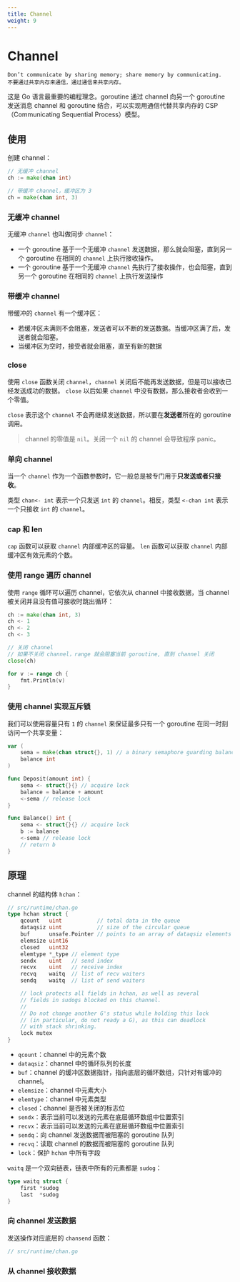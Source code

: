 ```yaml
---
title: Channel
weight: 9
---
```


# Channel

```
Don’t communicate by sharing memory; share memory by communicating.
不要通过共享内存来通信，通过通信来共享内存。
```

这是 Go 语言最重要的编程理念。goroutine 通过 channel 向另一个 goroutine 发送消息 channel 和 goroutine 结合，可以实现用通信代替共享内存的 CSP （Communicating Sequential Process）模型。

## 使用

创建 channel：

```go
// 无缓冲 channel
ch := make(chan int)

// 带缓冲 channel，缓冲区为 3
ch = make(chan int, 3)
```

### 无缓冲 channel

无缓冲 `channel` 也叫做同步 `channel`：

- 一个 goroutine 基于一个无缓冲 `channel` 发送数据，那么就会阻塞，直到另一个 goroutine 在相同的 `channel` 上执行接收操作。
- 一个 goroutine 基于一个无缓冲 `channel` 先执行了接收操作，也会阻塞，直到另一个 goroutine 在相同的 `channel` 上执行发送操作

### 带缓冲 channel

带缓冲的 `channel` 有一个缓冲区：

- 若缓冲区未满则不会阻塞，发送者可以不断的发送数据。当缓冲区满了后，发送者就会阻塞。
- 当缓冲区为空时，接受者就会阻塞，直至有新的数据

### close

使用 `close` 函数关闭 `channel`，`channel` 关闭后不能再发送数据，但是可以接收已经发送成功的数据。
`close` 以后如果 `channel` 中没有数据，那么接收者会收到一个零值。

`close` 表示这个 `channel` 不会再继续发送数据，所以要在**发送者**所在的 goroutine 调用。

> channel 的零值是 `nil`。关闭一个 `nil` 的 channel 会导致程序 panic。

### 单向 channel

当一个 `channel` 作为一个函数参数时，它一般总是被专门用于**只发送或者只接收**。

类型 `chan<- int` 表示一个只发送 `int` 的 `channel`。相反，类型 `<-chan int` 表示一个只接收 `int` 的 `channel`。

### cap 和 len

`cap` 函数可以获取 `channel` 内部缓冲区的容量。
`len` 函数可以获取 `channel` 内部缓冲区有效元素的个数。

### 使用 range 遍历 channel

使用 `range` 循环可以遍历 channel，它依次从 channel 中接收数据，当 channel 被关闭并且没有值可接收时跳出循环：

```go
ch := make(chan int, 3)
ch <- 1
ch <- 2
ch <- 3

// 关闭 channel
// 如果不关闭 channel，range 就会阻塞当前 goroutine, 直到 channel 关闭
close(ch)

for v := range ch {
    fmt.Println(v) 
}
```

### 使用 channel 实现互斥锁

我们可以使用容量只有 `1` 的 `channel` 来保证最多只有一个 goroutine 在同一时刻访问一个共享变量：

```go
var (
	sema = make(chan struct{}, 1) // a binary semaphore guarding balance 
	balance int
)

func Deposit(amount int) {
	sema <- struct{}{} // acquire lock 
	balance = balance + amount
	<-sema // release lock
}

func Balance() int {
	sema <- struct{}{} // acquire lock 
	b := balance
	<-sema // release lock 
	// return b
}
```

## 原理

channel 的结构体 `hchan`：

```go
// src/runtime/chan.go
type hchan struct {
	qcount   uint           // total data in the queue
	dataqsiz uint           // size of the circular queue
	buf      unsafe.Pointer // points to an array of dataqsiz elements
	elemsize uint16
	closed   uint32
	elemtype *_type // element type
	sendx    uint   // send index
	recvx    uint   // receive index
	recvq    waitq  // list of recv waiters
	sendq    waitq  // list of send waiters

	// lock protects all fields in hchan, as well as several
	// fields in sudogs blocked on this channel.
	//
	// Do not change another G's status while holding this lock
	// (in particular, do not ready a G), as this can deadlock
	// with stack shrinking.
	lock mutex
}
```

- `qcount`：channel 中的元素个数
- `dataqsiz`：channel 中的循环队列的长度
- `buf`：channel 的缓冲区数据指针，指向底层的循环数组，只针对有缓冲的 channel。
- `elemsize`：channel 中元素大小
- `elemtype`：channel 中元素类型
- `closed`：channel 是否被关闭的标志位
- `sendx`：表示当前可以发送的元素在底层循环数组中位置索引
- `recvx`：表示当前可以发送的元素在底层循环数组中位置索引
- `sendq`：向 channel 发送数据而被阻塞的 goroutine 队列
- `recvq`：读取 channel 的数据而被阻塞的 goroutine 队列
- `lock`：保护 `hchan` 中所有字段

`waitq` 是一个双向链表，链表中所有的元素都是 `sudog`：

```go
type waitq struct {
	first *sudog
	last  *sudog
}
```

### 向 channel 发送数据

发送操作对应底层的 `chansend` 函数：

```go
// src/runtime/chan.go
```

### 从 channel 接收数据

